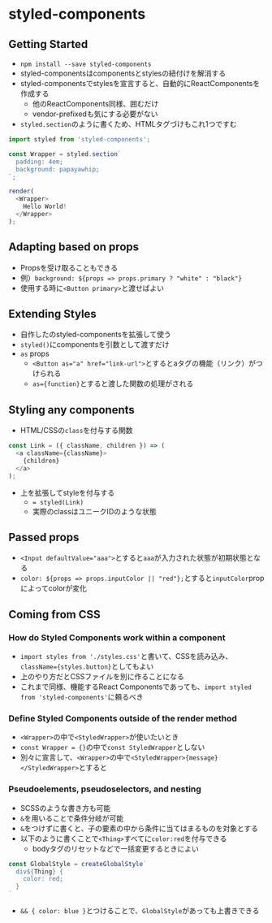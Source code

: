 # styled-components

## Getting Started

* `npm install --save styled-components`
* styled-componentsはcomponentsとstylesの紐付けを解消する
* styled-componentsでstylesを宣言すると、自動的にReactComponentsを作成する
  * 他のReactComponents同様、囲むだけ
  * vendor-prefixedも気にする必要がない
* `styled.section`のように書くため、HTMLタグづけもこれ1つですむ

```javascript
import styled from 'styled-components';

const Wrapper = styled.section`
  padding: 4em;
  background: papayawhip;
`;

render(
  <Wrapper>
    Hello World!
  </Wrapper>
);
```

## Adapting based on props

* Propsを受け取ることもできる
* 例）`background: ${props => props.primary ? "white" : "black"}`
* 使用する時に`<Button primary>`と渡せばよい

## Extending Styles

* 自作したのstyled-componentsを拡張して使う
* `styled()`にcomponentsを引数として渡すだけ
* `as` props
  * `<Button as="a" href="link-url">`とするとaタグの機能（リンク）がつけられる
  * `as={function}`とすると渡した関数の処理がされる

## Styling any components

* HTML/CSSの`class`を付与する関数

```javascript
const Link = ({ className, children }) => (
  <a className={className}>
    {children}
  </a>
);
```

* 上を拡張してstyleを付与する
  * `= styled(Link)`
  * 実際のclassはユニークIDのような状態

## Passed props

* `<Input defaultValue="aaa">`とすると`aaa`が入力された状態が初期状態となる
* `color: ${props => props.inputColor || "red"};`とすると`inputColor`propによってcolorが変化

## Coming from CSS

### How do Styled Components work within a component

* `import styles from './styles.css'`と書いて、CSSを読み込み、`className={styles.button}`としてもよい
* 上のやり方だとCSSファイルを別に作ることになる
* これまで同様、機能するReact Componentsであっても、`import styled from 'styled-components'`に頼るべき

### Define Styled Components outside of the render method

* `<Wrapper>`の中で`<StyledWrapper>`が使いたいとき
* `const Wrapper = {}`の中で`const StyledWrapper`としない
* 別々に宣言して、`<Wrapper>`の中で`<StyledWrapper>{message}</StyledWrapper>`とすると

### Pseudoelements, pseudoselectors, and nesting

* SCSSのような書き方も可能
* `&`を用いることで条件分岐が可能
* `&`をつけずに書くと、子の要素の中から条件に当てはまるものを対象とする
* 以下のように書くことで`<Thing>`すべてに`color:red`を付与できる
  * bodyタグのリセットなどで一括変更するときによい

```javascript
const GlobalStyle = createGlobalStyle`
  div${Thing} {
    color: red;
  }
`
```

* `&& { color: blue }`とつけることで、`GlobalStyle`があっても上書きできる